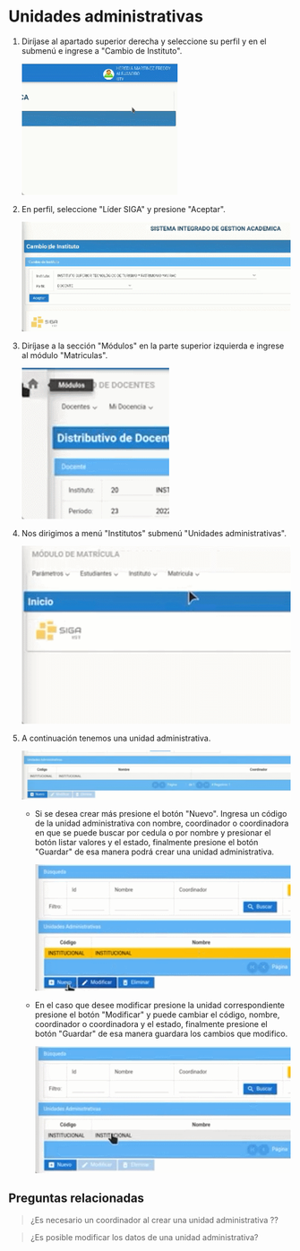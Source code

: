 # **Unidades administrativas** 

1. Diríjase al apartado superior derecha y seleccione su perfil y en el submenú e ingrese a "Cambio de Instituto".  

    ![gif1](UA_paso1.gif) 

2. En perfil, seleccione "Líder SIGA" y presione "Aceptar".  

    ![gif2](UA_paso2.gif) 

3. Diríjase a la sección "Módulos" en la parte superior izquierda e ingrese al módulo "Matriculas".  

    ![gif3](UA_paso3.gif)

4. Nos dirigimos a menú "Institutos" submenú "Unidades administrativas".  

    ![gif4](UA_paso4.gif)

5. A continuación tenemos una unidad administrativa. 

    ![gif5](UA_paso5.gif)

    * Si se desea crear más presione el botón "Nuevo". Ingresa un código de la unidad administrativa con nombre, coordinador o coordinadora en que se puede buscar por cedula o por nombre y presionar el botón listar valores y el estado, finalmente presione el botón "Guardar" de esa manera podrá crear una unidad administrativa. 

        ![gif6](UA_paso6.gif)

    * En el caso que desee modificar presione la unidad correspondiente presione el botón "Modificar" y puede cambiar el código, nombre, coordinador o coordinadora y el estado, finalmente presione el botón "Guardar" de esa manera guardara los cambios que modifico. 

        ![gif6](UA_paso7.gif)

## **Preguntas relacionadas**

>¿Es necesario un coordinador al crear una unidad administrativa ??   
                                       
>¿Es posible modificar los datos de una unidad administrativa?      
 



